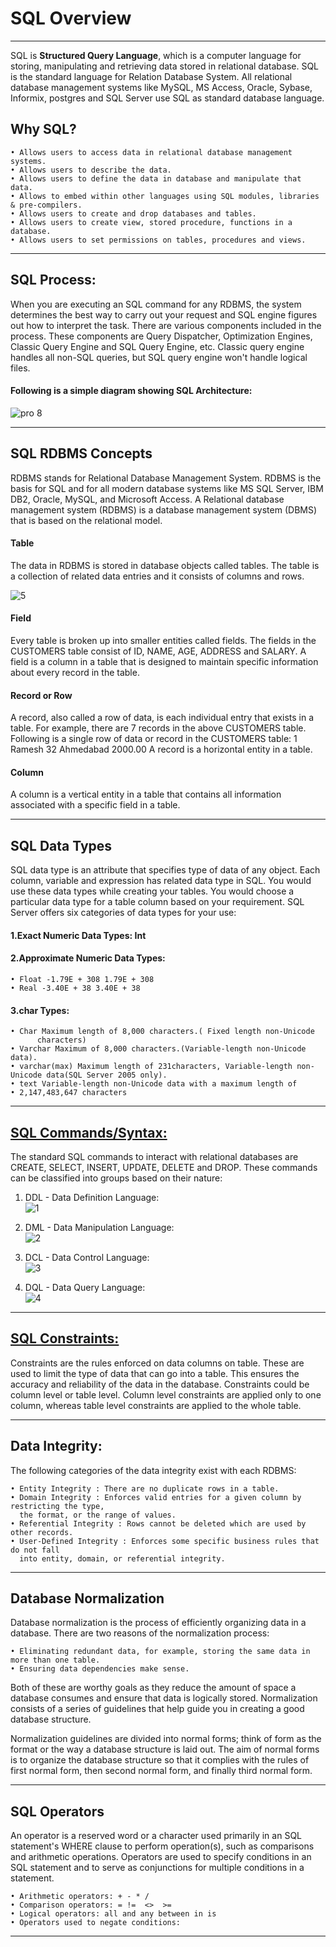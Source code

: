 # SQL Overview
___

SQL is **Structured Query Language**, which is a computer language for storing, manipulating and retrieving data stored in relational database.
SQL is the standard language for Relation Database System. All relational database management systems like MySQL, MS Access, Oracle, Sybase, Informix, postgres and SQL Server use SQL as standard database language.

## Why SQL?
    • Allows users to access data in relational database management systems.
    • Allows users to describe the data.
    • Allows users to define the data in database and manipulate that data.
    • Allows to embed within other languages using SQL modules, libraries & pre-compilers.
    • Allows users to create and drop databases and tables.
    • Allows users to create view, stored procedure, functions in a database.
    • Allows users to set permissions on tables, procedures and views.
___    

## SQL Process:
When you are executing an SQL command for any RDBMS, the system determines the best way to carry out your request and SQL engine figures out how to interpret the task. There are various components included in the process. These components are Query Dispatcher, Optimization Engines, Classic Query Engine and SQL Query Engine, etc. Classic query engine handles all non-SQL queries, but SQL query engine won't handle logical files.

#### Following is a simple diagram showing SQL Architecture: 
  ![pro 8](https://user-images.githubusercontent.com/58425689/105805616-78398480-5fca-11eb-8c27-ae998b935d28.png)
___
## SQL RDBMS Concepts

RDBMS stands for Relational Database Management System. RDBMS is the basis for SQL and for all modern database systems like MS SQL Server, IBM DB2, Oracle, MySQL, and Microsoft Access.
A Relational database management system (RDBMS) is a database management system (DBMS) that is based on the relational model. 

#### Table
The data in RDBMS is stored in database objects called tables. The table is a collection of related data entries and it consists of columns and rows.

![5](https://user-images.githubusercontent.com/58425689/105806355-efbbe380-5fcb-11eb-8736-3bf1ca73ee29.png)

#### Field
Every table is broken up into smaller entities called fields. The fields in the CUSTOMERS table consist of ID, NAME, AGE, ADDRESS and SALARY.
A field is a column in a table that is designed to maintain specific information about every record in the table.

#### Record or Row
A record, also called a row of data, is each individual entry that exists in a table. For example, there are 7 records in the above CUSTOMERS table. Following is a single row of data or record in the CUSTOMERS table:
        1 Ramesh 32 Ahmedabad 2000.00 
A record is a horizontal entity in a table.

#### Column
A column is a vertical entity in a table that contains all information associated with a specific field in a table.
___
## SQL Data Types
SQL data type is an attribute that specifies type of data of any object. Each column, variable and expression has related data type in SQL.
You would use these data types while creating your tables. You would choose a particular data type for a table column based on your requirement.
SQL Server offers six categories of data types for your use:

#### 1.Exact Numeric Data Types: Int

#### 2.Approximate Numeric Data Types:
    • Float -1.79E + 308 1.79E + 308
    • Real -3.40E + 38 3.40E + 38
      
#### 3.char Types:
    • Char Maximum length of 8,000 characters.( Fixed length non-Unicode
          characters)
    • Varchar Maximum of 8,000 characters.(Variable-length non-Unicode data).
    • varchar(max) Maximum length of 231characters, Variable-length non-Unicode data(SQL Server 2005 only).
    • text Variable-length non-Unicode data with a maximum length of
    • 2,147,483,647 characters
___
## [SQL Commands/Syntax:](https://github.com/rjnp2/Data-Science/blob/main/tutorial/2.%20Sql%20language/1.%20sql_basics/readme.md)
The standard SQL commands to interact with relational databases are CREATE, SELECT, INSERT, UPDATE, DELETE and DROP. These commands can be classified into groups based on their nature:

 1. DDL - Data Definition Language: \
    ![1](https://user-images.githubusercontent.com/58425689/105805921-175e7c00-5fcb-11eb-9e48-5368268619dc.png)

 2. DML - Data Manipulation Language: \
  ![2](https://user-images.githubusercontent.com/58425689/105805925-17f71280-5fcb-11eb-8c0c-089800c538b3.png)

 3. DCL - Data Control Language: \
  ![3](https://user-images.githubusercontent.com/58425689/105805928-188fa900-5fcb-11eb-9188-db6339b022a7.png)

 4. DQL - Data Query Language: \
  ![4](https://user-images.githubusercontent.com/58425689/105805930-19283f80-5fcb-11eb-832e-3f43a23beb76.png)
___
## [SQL Constraints:](https://github.com/rjnp2/Data-Science/edit/main/tutorial/2.%20Sql%20language/SQL_Constraints/readme.md)
Constraints are the rules enforced on data columns on table. These are used to limit the type of data that can go into a table. This ensures the accuracy and reliability of the data in the database.
Constraints could be column level or table level. Column level constraints are applied only to one column, whereas table level constraints are applied to the whole table.
___
## Data Integrity:
The following categories of the data integrity exist with each RDBMS:

    • Entity Integrity : There are no duplicate rows in a table.
    • Domain Integrity : Enforces valid entries for a given column by restricting the type,
      the format, or the range of values.
    • Referential Integrity : Rows cannot be deleted which are used by other records.
    • User-Defined Integrity : Enforces some specific business rules that do not fall 
      into entity, domain, or referential integrity.
___
## Database Normalization
Database normalization is the process of efficiently organizing data in a database.
There are two reasons of the normalization process:

    • Eliminating redundant data, for example, storing the same data in more than one table.
    • Ensuring data dependencies make sense.
    
Both of these are worthy goals as they reduce the amount of space a database consumes and ensure that data is logically stored. Normalization consists of a series of guidelines that help guide you in creating a good database structure.

Normalization guidelines are divided into normal forms; think of form as the format or the way a database structure is laid out. The aim of normal forms is to organize the database structure so that it complies with the rules of first normal form, then second normal form, and finally third normal form.
___
## SQL Operators
An operator is a reserved word or a character used primarily in an SQL statement's WHERE clause to perform operation(s), such as comparisons and arithmetic operations.
Operators are used to specify conditions in an SQL statement and to serve as conjunctions for multiple conditions in a statement.

    • Arithmetic operators: + - * /
    • Comparison operators: = !=  <>  >=
    • Logical operators: all and any between in is
    • Operators used to negate conditions:
___

